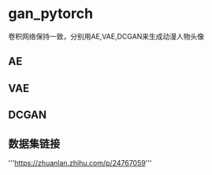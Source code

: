 # gan_pytorch
卷积网络保持一致，分别用AE,VAE,DCGAN来生成动漫人物头像
## **AE**
## **VAE**
## **DCGAN**
## 数据集链接
'''https://zhuanlan.zhihu.com/p/24767059'''


